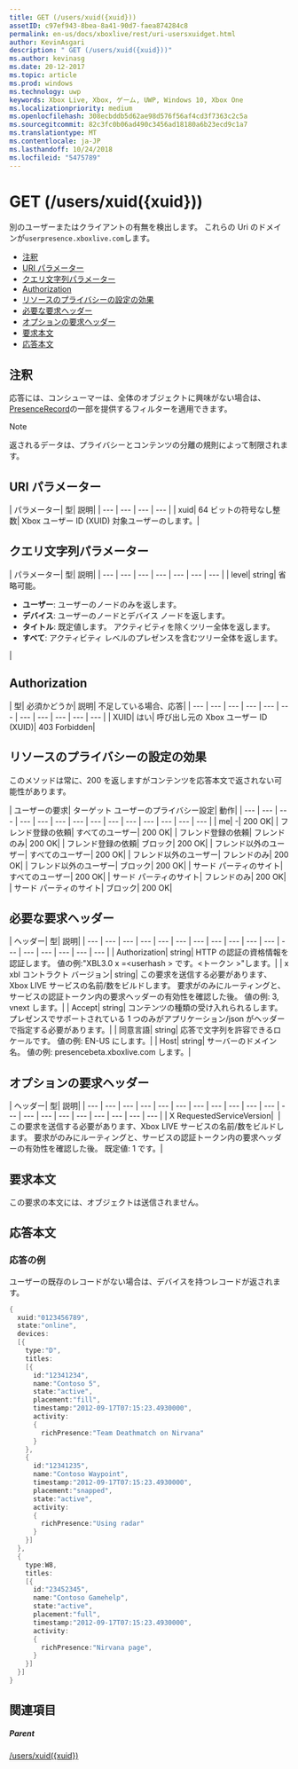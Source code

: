 ```yaml
---
title: GET (/users/xuid({xuid}))
assetID: c97ef943-8bea-8a41-90d7-faea874284c8
permalink: en-us/docs/xboxlive/rest/uri-usersxuidget.html
author: KevinAsgari
description: " GET (/users/xuid({xuid}))"
ms.author: kevinasg
ms.date: 20-12-2017
ms.topic: article
ms.prod: windows
ms.technology: uwp
keywords: Xbox Live, Xbox, ゲーム, UWP, Windows 10, Xbox One
ms.localizationpriority: medium
ms.openlocfilehash: 308ecbddb5d62ae98d576f56af4cd3f7363c2c5a
ms.sourcegitcommit: 82c3fc0b06ad490c3456ad18180a6b23ecd9c1a7
ms.translationtype: MT
ms.contentlocale: ja-JP
ms.lasthandoff: 10/24/2018
ms.locfileid: "5475789"
---
```

# <a name="get-usersxuidxuid"></a>GET (/users/xuid({xuid}))
別のユーザーまたはクライアントの有無を検出します。
これらの Uri のドメインが`userpresence.xboxlive.com`します。

  * [注釈](#ID4EV)
  * [URI パラメーター](#ID4EDB)
  * [クエリ文字列パラメーター](#ID4EOB)
  * [Authorization](#ID4E4C)
  * [リソースのプライバシーの設定の効果](#ID4EAE)
  * [必要な要求ヘッダー](#ID4EVH)
  * [オプションの要求ヘッダー](#ID4E1BAC)
  * [要求本文](#ID4E1CAC)
  * [応答本文](#ID4EFDAC)

<a id="ID4EV"></a>


## <a name="remarks"></a>注釈

応答には、コンシューマーは、全体のオブジェクトに興味がない場合は、 [PresenceRecord](../../json/json-presencerecord.md)の一部を提供するフィルターを適用できます。

> [!NOTE] 
> 返されるデータは、プライバシーとコンテンツの分離の規則によって制限されます。



<a id="ID4EDB"></a>

 
## <a name="uri-parameters"></a>URI パラメーター

| パラメーター| 型| 説明|
| --- | --- | --- | --- |
| xuid| 64 ビットの符号なし整数| Xbox ユーザー ID (XUID) 対象ユーザーのします。|

<a id="ID4EOB"></a>


## <a name="query-string-parameters"></a>クエリ文字列パラメーター

| パラメーター| 型| 説明|
| --- | --- | --- | --- | --- | --- | --- |
| level| string| 省略可能。 <ul><li><b>ユーザー</b>: ユーザーのノードのみを返します。</li><li><b>デバイス</b>: ユーザーのノードとデバイス ノードを返します。</li><li><b>タイトル</b>: 既定値します。 アクティビティを除くツリー全体を返します。</li><li><b>すべて</b>: アクティビティ レベルのプレゼンスを含むツリー全体を返します。</li></ul> |

<a id="ID4E4C"></a>


## <a name="authorization"></a>Authorization

| 型| 必須かどうか| 説明| 不足している場合、応答|
| --- | --- | --- | --- | --- | --- | --- | --- | --- | --- | --- |
| XUID| はい| 呼び出し元の Xbox ユーザー ID (XUID)| 403 Forbidden|

<a id="ID4EAE"></a>


## <a name="effect-of-privacy-settings-on-resource"></a>リソースのプライバシーの設定の効果

このメソッドは常に、200 を返しますがコンテンツを応答本文で返されない可能性があります。

| ユーザーの要求| ターゲット ユーザーのプライバシー設定| 動作|
| --- | --- | --- | --- | --- | --- | --- | --- | --- | --- | --- | --- | --- | --- |
| me| -| 200 OK|
| フレンド登録の依頼| すべてのユーザー| 200 OK|
| フレンド登録の依頼| フレンドのみ| 200 OK|
| フレンド登録の依頼| ブロック| 200 OK|
| フレンド以外のユーザー| すべてのユーザー| 200 OK|
| フレンド以外のユーザー| フレンドのみ| 200 OK|
| フレンド以外のユーザー| ブロック| 200 OK|
| サード パーティのサイト| すべてのユーザー| 200 OK|
| サード パーティのサイト| フレンドのみ| 200 OK|
| サード パーティのサイト| ブロック| 200 OK|

<a id="ID4EVH"></a>


## <a name="required-request-headers"></a>必要な要求ヘッダー

| ヘッダー| 型| 説明|
| --- | --- | --- | --- | --- | --- | --- | --- | --- | --- | --- | --- | --- | --- | --- | --- | --- |
| Authorization| string| HTTP の認証の資格情報を認証します。 値の例:"XBL3.0 x =&lt;userhash > です。&lt;トークン >"します。|
| x xbl コントラクト バージョン| string| この要求を送信する必要があります、Xbox LIVE サービスの名前/数をビルドします。 要求がのみにルーティングと、サービスの認証トークン内の要求ヘッダーの有効性を確認した後。 値の例: 3, vnext します。|
| Accept| string| コンテンツの種類の受け入れられるします。 プレゼンスでサポートされている 1 つのみがアプリケーション/json がヘッダーで指定する必要があります。|
| 同意言語| string| 応答で文字列を許容できるロケールです。 値の例: EN-US にします。|
| Host| string| サーバーのドメイン名。 値の例: presencebeta.xboxlive.com します。|

<a id="ID4E1BAC"></a>


## <a name="optional-request-headers"></a>オプションの要求ヘッダー

| ヘッダー| 型| 説明|
| --- | --- | --- | --- | --- | --- | --- | --- | --- | --- | --- | --- | --- | --- | --- | --- | --- | --- | --- | --- |
| X RequestedServiceVersion|  | この要求を送信する必要があります、Xbox LIVE サービスの名前/数をビルドします。 要求がのみにルーティングと、サービスの認証トークン内の要求ヘッダーの有効性を確認した後。 既定値: 1 です。|

<a id="ID4E1CAC"></a>


## <a name="request-body"></a>要求本文

この要求の本文には、オブジェクトは送信されません。

<a id="ID4EFDAC"></a>


## <a name="response-body"></a>応答本文

<a id="ID4ELDAC"></a>


### <a name="sample-response"></a>応答の例

ユーザーの既存のレコードがない場合は、デバイスを持つレコードが返されます。


```cpp
{
  xuid:"0123456789",
  state:"online",
  devices:
  [{
    type:"D",
    titles:
    [{
      id:"12341234",
      name:"Contoso 5",
      state:"active",
      placement:"fill",
      timestamp:"2012-09-17T07:15:23.4930000",
      activity:
      {
        richPresence:"Team Deathmatch on Nirvana"
      }
    },
    {
      id:"12341235",
      name:"Contoso Waypoint",
      timestamp:"2012-09-17T07:15:23.4930000",
      placement:"snapped",
      state:"active",
      activity:
      {
        richPresence:"Using radar"
      }
    }]
  },
  {
    type:W8,
    titles:
    [{
      id:"23452345",
      name:"Contoso Gamehelp",
      state:"active",
      placement:"full",
      timestamp:"2012-09-17T07:15:23.4930000",
      activity:
      {
        richPresence:"Nirvana page",
      }
    }]
  }]
}

```


<a id="ID4EXDAC"></a>


## <a name="see-also"></a>関連項目

<a id="ID4EZDAC"></a>


##### <a name="parent"></a>Parent

[/users/xuid({xuid})](uri-usersxuid.md)

